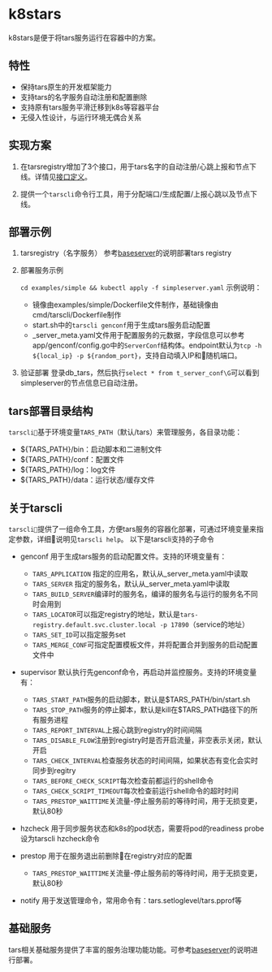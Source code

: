 # k8stars
k8stars是便于将tars服务运行在容器中的方案。

## 特性
- 保持tars原生的开发框架能力
- 支持tars的名字服务自动注册和配置删除
- 支持原有tars服务平滑迁移到k8s等容器平台
- 无侵入性设计，与运行环境无偶合关系
 
## 实现方案
1. 在tarsregistry增加了3个接口，用于tars名字的自动注册/心跳上报和节点下线。详情见[接口定义](./tarsregistry/protocol/tarsregistry.tars)。

2. 提供一个`tarscli`命令行工具，用于分配端口/生成配置/上报心跳以及节点下线。

## 部署示例
1. tarsregistry（名字服务）
   参考[baseserver](./baseserver)的说明部署tars registry

2. 部署服务示例
   
   ```cd examples/simple && kubectl apply -f simpleserver.yaml```
   示例说明：
   - 镜像由examples/simple/Dockerfile文件制作，基础镜像由cmd/tarscli/Dockerfile制作
   - start.sh中的`tarscli genconf`用于生成tars服务启动配置
   - _server_meta.yaml文件用于配置服务的元数据，字段信息可以参考app/genconf/config.go中的`ServerConf`结构体。endpoint默认为`tcp -h ${local_ip} -p ${random_port}`，支持自动填入IP和随机端口。


3. 验证部署
   登录db_tars，然后执行`select * from t_server_conf\G`可以看到simpleserver的节点信息已自动注册。

## tars部署目录结构
`tarscli`基于环境变量`TARS_PATH`（默认/tars）来管理服务，各目录功能：
   - ${TARS_PATH}/bin：启动脚本和二进制文件
   - ${TARS_PATH}/conf：配置文件
   - ${TARS_PATH}/log：log文件
   - ${TARS_PATH}/data：运行状态/缓存文件

## 关于tarscli
   `tarscli`提供了一组命令工具，方便tars服务的容器化部署，可通过环境变量来指定参数，详细说明见`tarscli help`。
   以下是tarscli支持的子命令
   - genconf 用于生成tars服务的启动配置文件。支持的环境变量有：
     - `TARS_APPLICATION` 指定的应用名，默认从_server_meta.yaml中读取
     - `TARS_SERVER` 指定的服务名，默认从_server_meta.yaml中读取
     - `TARS_BUILD_SERVER`编译时的服务名，编译的服务名与运行的服务名不同时会用到
     - `TARS_LOCATOR`可以指定registry的地址，默认是`tars-registry.default.svc.cluster.local -p 17890`（service的地址）
     - `TARS_SET_ID`可以指定服务set
     - `TARS_MERGE_CONF`可指定配置模板文件，并将配置合并到服务的启动配置文件中
  
   - supervisor 默认执行先genconf命令，再启动并监控服务。支持的环境变量有：
     - `TARS_START_PATH`服务的启动脚本，默认是$TARS_PATH/bin/start.sh
     - `TARS_STOP_PATH`服务的停止脚本，默认是kill在$TARS_PATH路径下的所有服务进程
     - `TARS_REPORT_INTERVAL`上报心跳到registry的时间间隔
     - `TARS_DISABLE_FLOW`注册到registry时是否开启流量，非空表示关闭，默认开启
     - `TARS_CHECK_INTERVAL`检查服务状态的时间间隔，如果状态有变化会实时同步到regitry
     - `TARS_BEFORE_CHECK_SCRIPT`每次检查前都运行的shell命令
     - `TARS_CHECK_SCRIPT_TIMEOUT`每次检查前运行shell命令的超时时间
     - `TARS_PRESTOP_WAITTIME`关流量-停止服务前的等待时间，用于无损变更，默认80秒
  
   - hzcheck 用于同步服务状态和k8s的pod状态，需要将pod的readiness probe设为tarscli hzcheck命令
   - prestop 用于在服务退出前删除在registry对应的配置
     - `TARS_PRESTOP_WAITTIME`关流量-停止服务前的等待时间，用于无损变更，默认80秒
   - notify 用于发送管理命令，常用命令有：tars.setloglevel/tars.pprof等

## 基础服务
   tars相关基础服务提供了丰富的服务治理功能功能。可参考[baseserver](./baseserver)的说明进行部署。
   

   